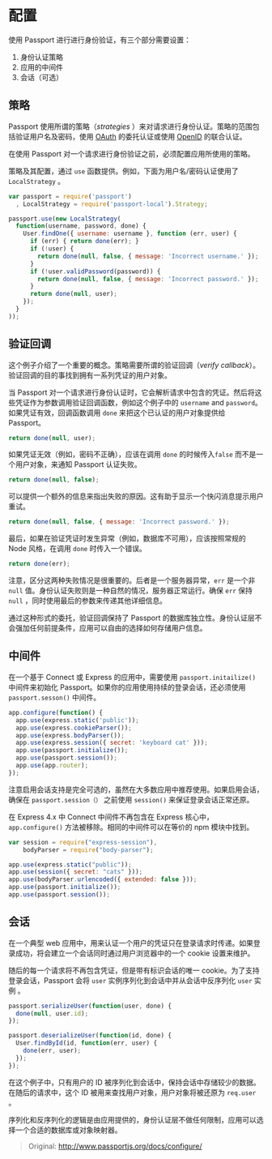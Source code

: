 # 配置

使用 Passport 进行进行身份验证，有三个部分需要设置：

1. 身份认证策略
2. 应用的中间件
3. 会话（可选）

## 策略

Passport 使用所谓的策略（*strategies* ）来对请求进行身份认证。策略的范围包括验证用户名及密码，使用 [OAuth](http://oauth.net/) 的委托认证或使用 [OpenID](http://openid.net/) 的联合认证。

在使用 Passport 对一个请求进行身份验证之前，必须配置应用所使用的策略。

策略及其配置，通过 `use` 函数提供。例如，下面为用户名/密码认证使用了 `LocalStrategy`  。

```javascript
var passport = require('passport')
  , LocalStrategy = require('passport-local').Strategy;

passport.use(new LocalStrategy(
  function(username, password, done) {
    User.findOne({ username: username }, function (err, user) {
      if (err) { return done(err); }
      if (!user) {
        return done(null, false, { message: 'Incorrect username.' });
      }
      if (!user.validPassword(password)) {
        return done(null, false, { message: 'Incorrect password.' });
      }
      return done(null, user);
    });
  }
));
```

## 验证回调

这个例子介绍了一个重要的概念。策略需要所谓的验证回调（*verify callback*）。验证回调的目的事找到拥有一系列凭证的用户对象。

当 Passport 对一个请求进行身份认证时，它会解析请求中包含的凭证。然后将这些凭证作为参数调用验证回调函数，例如这个例子中的 `username` and `password`。如果凭证有效，回调函数调用 `done` 来把这个已认证的用户对象提供给 Passport。

```javascript
return done(null, user);
```

如果凭证无效（例如，密码不正确），应该在调用 `done` 的时候传入`false` 而不是一个用户对象，来通知 Passport 认证失败。

```javascript
return done(null, false);
```

可以提供一个额外的信息来指出失败的原因。这有助于显示一个快闪消息提示用户重试。

```javascript
return done(null, false, { message: 'Incorrect password.' });
```

最后，如果在验证凭证时发生异常（例如，数据库不可用），应该按照常规的 Node 风格，在调用 `done` 时传入一个错误。  

```javascript
return done(err);
```

注意，区分这两种失败情况是很重要的。后者是一个服务器异常，`err` 是一个非 `null` 值。身份认证失败则是一种自然的情况，服务器正常运行。确保 `err` 保持 `null` ，同时使用最后的参数来传递其他详细信息。

通过这种形式的委托，验证回调保持了 Passport 的数据库独立性。身份认证层不会强加任何前提条件，应用可以自由的选择如何存储用户信息。

## 中间件

在一个基于 Connect 或 Express 的应用中，需要使用 `passport.initailize()` 中间件来初始化 Passport。如果你的应用使用持续的登录会话，还必须使用 `passport.sesson()` 中间件。

```javascript
app.configure(function() {
  app.use(express.static('public'));
  app.use(express.cookieParser());
  app.use(express.bodyParser());
  app.use(express.session({ secret: 'keyboard cat' }));
  app.use(passport.initialize());
  app.use(passport.session());
  app.use(app.router);
});
```

注意启用会话支持是完全可选的，虽然在大多数应用中推荐使用。如果启用会话，确保在 `passport.session（）` 之前使用 `session()` 来保证登录会话正常还原。

在 Express 4.x  中 Connect 中间件不再包含在 Express 核心中，`app.configure()` 方法被移除。相同的中间件可以在等价的 npm 模块中找到。

```javascript
var session = require("express-session"),
    bodyParser = require("body-parser");

app.use(express.static("public"));
app.use(session({ secret: "cats" }));
app.use(bodyParser.urlencoded({ extended: false }));
app.use(passport.initialize());
app.use(passport.session());
```

## 会话

在一个典型 web 应用中，用来认证一个用户的凭证只在登录请求时传递。如果登录成功，将会建立一个会话同时通过用户浏览器中的一个 cookie 设置来维护。

随后的每一个请求将不再包含凭证，但是带有标识会话的唯一 cookie。为了支持登录会话，Passport 会将 `user` 实例序列化到会话中并从会话中反序列化 `user` 实例 。

```javascript
passport.serializeUser(function(user, done) {
  done(null, user.id);
});

passport.deserializeUser(function(id, done) {
  User.findById(id, function(err, user) {
    done(err, user);
  });
});
```

在这个例子中，只有用户的 ID 被序列化到会话中，保持会话中存储较少的数据。在随后的请求中，这个 ID 被用来查找用户对象，用户对象将被还原为 `req.user` 。

序列化和反序列化的逻辑是由应用提供的，身份认证层不做任何限制，应用可以选择一个合适的数据库或对象映射器。

> Original: http://www.passportjs.org/docs/configure/